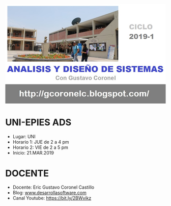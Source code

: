 ![UNI-EPIES ADS 2019-1](https://raw.githubusercontent.com/gcoronelc/UNI-EPIES-ADS-2019-1/master/img/ADS-2019-1.JPG)


# UNI-EPIES ADS

- Lugar: UNI
- Horario 1: JUE de 2 a 4 pm
- Horario 2: VIE de 2 a 5 pm
- Inicio: 21.MAR.2019


# DOCENTE

- Docente: Eric Gustavo Coronel Castillo
- Blog: www.desarrollasoftware.com
- Canal Youtube: https://bit.ly/2BWvikz


